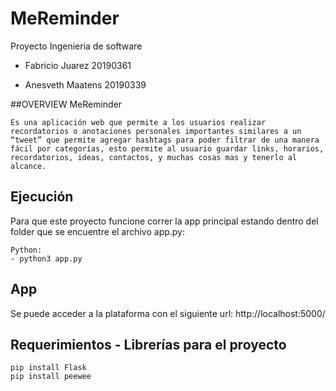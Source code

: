 # MeReminder
Proyecto Ingenieria de software



* Fabricio Juarez 20190361

* Anesveth Maatens 20190339

##OVERVIEW MeReminder
 ```
Es una aplicación web que permite a los usuarios realizar recordatorios o anotaciones personales importantes similares a un “tweet” que permite agregar hashtags para poder filtrar de una manera fácil por categorías, esto permite al usuario guardar links, horarios, recordatorios, ideas, contactos, y muchas cosas mas y tenerlo al alcance.
```

## Ejecución

Para que este proyecto funcione correr la app principal estando dentro del folder que se encuentre el archivo app.py:
```
Python: 
- python3 app.py 
```


## App

Se puede acceder a la plataforma con el siguiente url: http://localhost:5000/ 

## Requerimientos - Librerías para el proyecto

```
pip install Flask
pip install peewee

```
